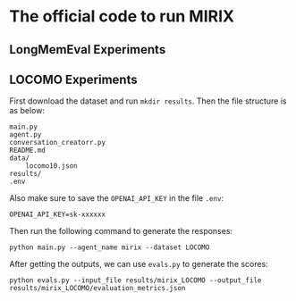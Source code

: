 # The official code to run MIRIX


## LongMemEval Experiments



## LOCOMO Experiments
First download the dataset and run `mkdir results`. Then the file structure is as below:
```
main.py
agent.py
conversation_creatorr.py
README.md
data/
    locomo10.json
results/
.env
```

Also make sure to save the `OPENAI_API_KEY` in the file `.env`:
```
OPENAI_API_KEY=sk-xxxxxx
```
Then run the following command to generate the responses:
```
python main.py --agent_name mirix --dataset LOCOMO
```
After getting the outputs, we can use `evals.py` to generate the scores:
```
python evals.py --input_file results/mirix_LOCOMO --output_file results/mirix_LOCOMO/evaluation_metrics.json
```
